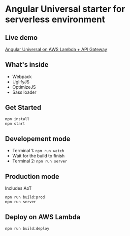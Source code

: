 # Angular Universal starter for serverless environment

## Live demo
[Angular Universal on AWS Lambda + API Gateway](https://www.angular-universal-serverless.maciejtreder.com)

## What's inside
* Webpack
* UglifyJS
* OptimizeJS
* Sass loader


## Get Started
```sh
npm install
npm start
```
## Developement mode
* Terminal 1: ```npm run watch```
* Wait for the build to finish
* Terminal 2: ```npm run server```

## Production mode
Includes AoT
```sh
npm run build:prod
npm run server
```

## Deploy on AWS Lambda
```sh
npm run build:deploy
```

